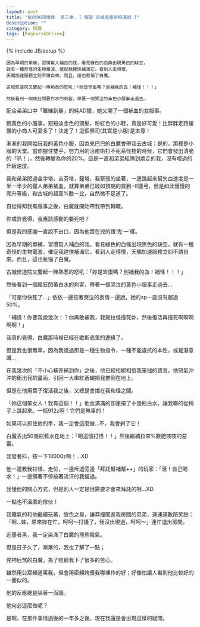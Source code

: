 ```yaml
---
layout: post
title: "依的RO回憶錄  第三章. [ 服事˙古城克雷斯特漢姆 ]"
description: ""
category: 興趣
tags: [RagnarokOnline]
---
```

{% include JB/setup %}

	因為早期的單練，習慣幫人補血的我，看見綠色的血條出現黑色的缺空，
	就有一種奇怪的生物電波，催促我趕快補滿它。看到人走得慢，
	天賜加速服務立刻不請自來。而且，這也惹惱了白魔。	古城修道院又響起一陣熟悉的怒吼：「妳是笨蛋嗎？別補我的血！補怪！！！」	然後看到一個瘋狂閃著白水的刺客，帶著一個哭泣的黃色小服事走過去…
	
配合弟弟口中「難練到暴」的純AD獵，她又開了一個補血的女服事。鵝黃色的小服事，短短淡金色的頭髮，粉紅色的小鞋，真是好可愛！比胖胖走路緩慢的小商人可愛多了！決定了！這個祭司(其實是小服)是本尊！漸漸的我開始玩我的黃色小服，因為兇巴巴的白魔會帶我去古城；是的，那裡是小服的天堂。當你握住雙手，努力用的治癒術打不死系怪物的時候，它們會發出清脆的「叭！」，然後轉變為你的20%。這是一直和弟弟組隊到處走的我，沒有嚐過的升級速度。我和弟弟闖過金字塔，吉芬塔，鐘塔，我緊張的坐著，一邊跳起來幫失血速度是一半一半少的獵人弟弟補血。就算弟弟已經如預期的買到+8獵弓，但是如此慢慢的爬升等級，和古城的超高%數一比，自然微不足道了。自從得知我有服事之後，白魔就開始帶我帶到轉職。你或許覺得，我應該感動的要死吧？但是我的感謝一直說不出口，因為他實在兇的跟˙鬼˙一˙樣。

因為早期的單練，習慣幫人補血的我，看見綠色的血條出現黑色的缺空，就有一種奇怪的生物電波，催促我趕快補滿它。看到人走得慢，天賜加速服務立刻不請自來。而且，這也惹惱了白魔。古城修道院又響起一陣熟悉的怒吼：「妳是笨蛋嗎？別補我的血！補怪！！！」然後看到一個瘋狂閃著白水的刺客，帶著一個哭泣的黃色小服事走過去…「可是你快死了…」依依一邊按著哭泣的表情一邊說，她的sp一直沒有超過50%。「補怪！你要我說幾次！？你再敢補我，我就拉怪撞死妳，然後復活再撞死啊啊啊啊啊！」我真的覺得，白魔那時候已經在歇斯底里的邊緣了。但是我也很無辜，因為我說過那是一種生物指令，一種不能違抗的本性，或是潛意識…

在我幾次的「不小心補歪補到你」之後，他已經拒絕相信我笨拙的謊言。他怒氣沖沖的衝出我的畫面，引回一大串紅蒼蠅把我推倒在地上。但是在他用葉子復活我之後，又總是會擋在我和怪之間。「妳這個笨女人！我有這個！！」他血滿滿的卻連按了十幾瓶白水，讓我嚇的從椅子上跳起來。一瓶912z啊！它們是無辜的！如果可以抓住他的手，我一定會這麼做…不，我會剁了它！白魔丟出50幾瓶藍水在地上：「喝這個打怪！！」然後繼續拉來%數肥吱吱的惡靈。我發著抖，按一下10000z啊！…XD他一邊教我拉怪、走位，一邊斥退旁邊「拜託幫補幫++」的玩家：「滾！自己喝水！」一邊領著不停按著流汗的我經過。我懂他的關心方式，但是別人一定是很需要才會來拜託的呀…XD一點也不溫柔的傢伙！

我賭氣的和他繼續玩著，臉色之臭，讓莽撞闖進我房間的弟弟，連連道歉陪笑臉：「啊…姊，原來妳在忙，呵呵～打擾了，我沒出現過，呵呵～」連忙退出房間。近墨者黑，我一定染滿了白魔的熊熊殺氣。但是日子久了，漸漸的，我也了解了一點；兇神厄煞的白魔，為了照顧我下了很多的苦心。雖然用公眾頻道罵我，但會用密頻誇獎我哪裡作的好；好像怕讓人看到他比較好的一面似的。他的反應總是隔著一面牆。他何必這麼做呢？是啊，在那件事情過後的一年多之後，現在我還是會出現這樣的疑問。
